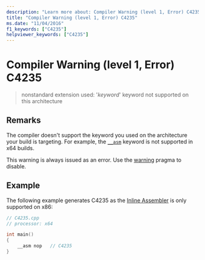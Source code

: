 ```yaml
---
description: "Learn more about: Compiler Warning (level 1, Error) C4235"
title: "Compiler Warning (level 1, Error) C4235"
ms.date: "11/04/2016"
f1_keywords: ["C4235"]
helpviewer_keywords: ["C4235"]
---
```

# Compiler Warning (level 1, Error) C4235

> nonstandard extension used: '*keyword*' keyword not supported on this architecture

## Remarks

The compiler doesn't support the keyword you used on the architecture your build is targeting. For example, the [`__asm`](../../assembler/inline/asm.md) keyword is not supported in x64 builds.

This warning is always issued as an error. Use the [warning](../../preprocessor/warning.md) pragma to disable.

## Example

The following example generates C4235 as the [Inline Assembler](../../assembler/inline/inline-assembler.md) is only supported on x86:

```cpp
// C4235.cpp
// processor: x64

int main()
{
    __asm nop   // C4235
}
```
